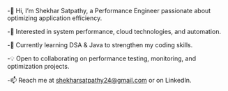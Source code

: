 -👋 Hi, I’m Shekhar Satpathy, a Performance Engineer passionate about optimizing application efficiency.

-🚀 Interested in system performance, cloud technologies, and automation.

-🌱 Currently learning DSA & Java to strengthen my coding skills.

-💡 Open to collaborating on performance testing, monitoring, and optimization projects.

-📫 Reach me at shekharsatpathy24@gmail.com or on LinkedIn.

<!---
shekharsatpathy24/shekharsatpathy24 is a ✨ special ✨ repository because its `README.md` (this file) appears on your GitHub profile.
You can click the Preview link to take a look at your changes.
--->
